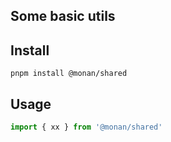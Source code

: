 ## Some basic utils

## Install

```shell
pnpm install @monan/shared

```

## Usage

```ts
import { xx } from '@monan/shared'
```
